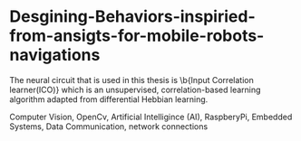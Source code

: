 # Desgining-Behaviors-inspiried-from-ansigts-for-mobile-robots-navigations

The neural circuit that is used in this thesis is \b{Input Correlation learner(ICO)} which is an unsupervised, correlation-based
learning algorithm adapted from differential Hebbian learning. 

Computer Vision, OpenCv, Artificial Intelligince (AI), RaspberyPi, Embedded Systems, Data Communication, network connections
